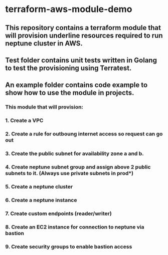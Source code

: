 # terraform-aws-module-demo
## This repository contains a terraform module that will provision underline resources required to run neptune cluster in AWS.
##  Test folder contains unit tests written in Golang to test the provisioning using Terratest.
##  An example folder contains code example to show how to use the module in projects.

### This module that will provision:
### 1. Create a VPC
### 2. Create a rule for outboung internet access so request can go out
### 3. Create the public subnet for availability zone a and b.
### 4. Create neptune subnet group and assign above 2 public subnets to it. (Always use private subnets in prod*)
### 5. Create a neptune cluster
### 6. Create a neptune instance
### 7. Create custom endpoints (reader/writer)
### 8. Create an EC2 instance for connection to neptune via bastion
### 9. Create security groups to enable bastion access 
